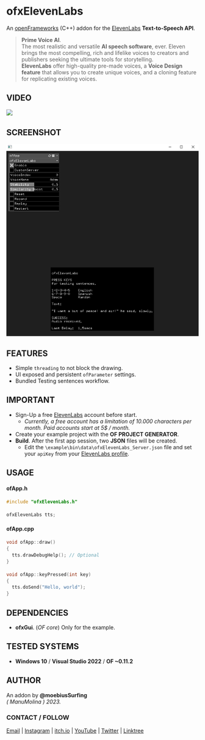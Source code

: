 ofxElevenLabs
=============

An [openFrameworks](https://openframeworks.cc/) (C++) addon for the 
[ElevenLabs](https://beta.elevenlabs.io/) **Text-to-Speech API**.

> **Prime Voice AI**.  
The most realistic and versatile **AI speech software**, ever. Eleven brings the most compelling, rich and lifelike voices to creators and publishers seeking the ultimate tools for storytelling.  
> **ElevenLabs** offer high-quality pre-made voices, a **Voice Design feature** that allows you to create unique voices, and a cloning feature for replicating existing voices.

## VIDEO
![](https://www.instagram.com/p/Cu9Iy05OdpC/?utm_source=ig_web_copy_link&igsh=MzRlODBiNWFlZA==)

## SCREENSHOT
![](Capture.PNG)

## FEATURES
- Simple `threading` to not block the drawing.
- UI exposed and persistent `ofParameter` settings.
- Bundled Testing sentences workflow.

## IMPORTANT
- Sign-Up a free [ElevenLabs](https://beta.elevenlabs.io/sign-up) account before start.  
  - _Currently, a free account has a limitation of 10.000 characters per month. Paid accounts start at 5$ / month._
- Create your example project with the **OF PROJECT GENERATOR**.
- **Build**. After the first app session, two **JSON** files will be created.
  - Edit the `\example\bin\data\ofxElevenLabs_Server.json` file and set your `apiKey` from your [ElevenLabs profile](https://beta.elevenlabs.io/speech-synthesis).

## USAGE

#### ofApp.h
```.cpp
#include "ofxElevenLabs.h"

ofxElevenLabs tts;
```

#### ofApp.cpp
```.cpp
void ofApp::draw()
{
  tts.drawDebugHelp(); // Optional
}

void ofApp::keyPressed(int key)
{
  tts.doSend("Hello, world");
}
```

## DEPENDENCIES
* **ofxGui**. (_OF core_) Only for the example.  

## TESTED SYSTEMS
- **Windows 10** / **Visual Studio 2022** / **OF ~0.11.2**

## AUTHOR
An addon by **@moebiusSurfing**  
*( ManuMolina ) 2023.*  

### CONTACT / FOLLOW
<p>
<a href="mailto:moebiussurfing@gmail.com" target="_blank">Email</a> |  
<a href="https://www.instagram.com/moebiusSurfing/" target="_blank">Instagram</a> | 
<a href="https://moebiussurfing.itch.io/" target="_blank">itch.io</a> | 
<a href="https://www.youtube.com/moebiusSurfing" target="_blank">YouTube</a> | 
<a href="https://twitter.com/moebiusSurfing/" target="_blank">Twitter</a> | 
<a href="https://linktr.ee/moebiussurfing" target="_blank">Linktree</a>
</p>
